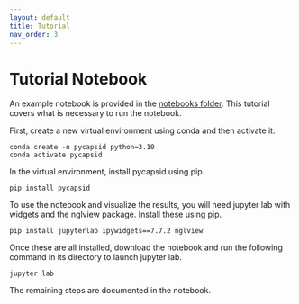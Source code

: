 ```yaml
---
layout: default
title: Tutorial
nav_order: 3
---
```


# Tutorial Notebook

An example notebook is provided in the [notebooks folder](https://github.com/luquelab/pyCapsid/tree/main/notebooks). 
This tutorial covers what is necessary to run the notebook.

First, create a new virtual environment using conda and then activate it.

~~~~
conda create -n pycapsid python=3.10
conda activate pycapsid
~~~~

In the virtual environment, install pycapsid using pip.
~~~~
pip install pycapsid
~~~~

To use the notebook and visualize the results, you will need jupyter lab with widgets and the nglview package. Install
these using pip.
~~~~
pip install jupyterlab ipywidgets==7.7.2 nglview
~~~~

Once these are all installed, download the notebook and run the following command in its directory to launch jupyter lab.

~~~~
jupyter lab
~~~~

The remaining steps are documented in the notebook.
